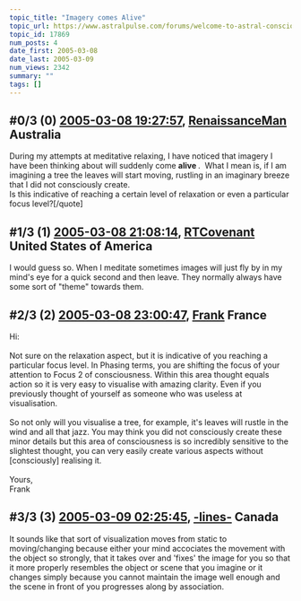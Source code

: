 ```yaml
---
topic_title: "Imagery comes Alive"
topic_url: https://www.astralpulse.com/forums/welcome-to-astral-consciousness!/imagery-comes-alive
topic_id: 17869
num_posts: 4
date_first: 2005-03-08
date_last: 2005-03-09
num_views: 2342
summary: ""
tags: []
---
```


## \#0/3 (0) [2005-03-08 19:27:57](https://www.astralpulse.com/forums/index.php?msg=154670), [RenaissanceMan](https://www.astralpulse.com/forums/profile/?u=7651) Australia ##
<section>
During my attempts at meditative relaxing, I have noticed that imagery I have been thinking about will suddenly come
<b>
 alive
</b>
.  What I mean is, if I am imagining a tree the leaves will start moving, rustling in an imaginary breeze that I did not consciously create.
<br>
Is this indicative of reaching a certain level of relaxation or even a particular focus level?[/quote]
</section>

## \#1/3 (1) [2005-03-08 21:08:14](https://www.astralpulse.com/forums/index.php?msg=154687), [RTCovenant](https://www.astralpulse.com/forums/profile/?u=8389) United States of America ##
<section>
I would guess so. When I meditate sometimes images will just fly by in my mind's eye for a quick second and then leave. They normally always have some sort of "theme" towards them.
</section>

## \#2/3 (2) [2005-03-08 23:00:47](https://www.astralpulse.com/forums/index.php?msg=154705), [Frank](https://www.astralpulse.com/forums/profile/?u=359) France ##
<section>
Hi:
<br>
<br>
Not sure on the relaxation aspect, but it is indicative of you reaching a particular focus level. In Phasing terms, you are shifting the focus of your attention to Focus 2 of consciousness. Within this area thought equals action so it is very easy to visualise with amazing clarity. Even if you previously thought of yourself as someone who was useless at visualisation.
<br>
<br>
So not only will you visualise a tree, for example, it's leaves will rustle in the wind and all that jazz. You may think you did not consciously create these minor details but this area of consciousness is so incredibly sensitive to the slightest thought, you can very easily create various aspects without [consciously] realising it.
<br>
<br>
Yours,
<br>
Frank
</section>

## \#3/3 (3) [2005-03-09 02:25:45](https://www.astralpulse.com/forums/index.php?msg=154727), [-lines-](https://www.astralpulse.com/forums/profile/?u=3900) Canada ##
<section>
It sounds like that sort of visualization moves from static to moving/changing because either your mind accociates the movement with the object so strongly, that it takes over and 'fixes' the image for you so that it more properly resembles the object or scene that you imagine or it changes simply because you cannot maintain the image well enough and the scene in front of you progresses along by association.
</section>